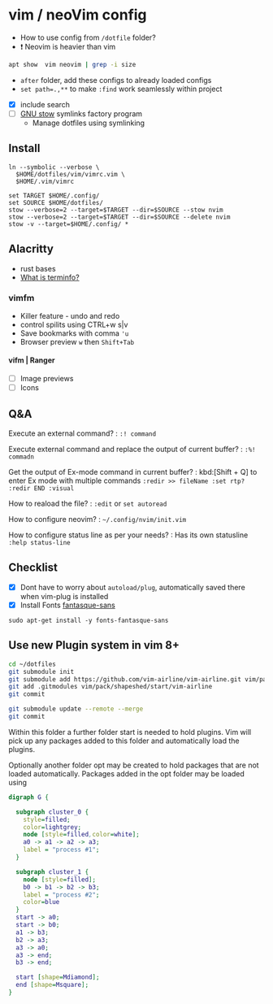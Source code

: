 # vim / neoVim config

- How to use config from `/dotfile` folder?
- ❗️ Neovim is heavier than vim

```bash
apt show  vim neovim | grep -i size
```

- `after` folder, add these configs to already loaded configs
- `set path=.,**` to make `:find` work seamlessly within project
- [x] include search
- [ ] [GNU stow](https://www.gnu.org/software/stow/) symlinks factory program
  - Manage dotfiles using symlinking

## Install

```
ln --symbolic --verbose \
  $HOME/dotfiles/vim/vimrc.vim \
  $HOME/.vim/vimrc

set TARGET $HOME/.config/
set SOURCE $HOME/dotfiles/
stow --verbose=2 --target=$TARGET --dir=$SOURCE --stow nvim
stow --verbose=2 --target=$TARGET --dir=$SOURCE --delete nvim
stow -v --target=$HOME/.config/ *
```

## Alacritty

- rust bases
- [What is terminfo?](https://man7.org/linux/man-pages/man5/terminfo.5.html)

### vimfm

- Killer feature - undo and redo
- control spilits using CTRL+w s|v
- Save bookmarks with comma `'u`
- Browser preview `w` then `Shift+Tab`

#### vifm | Ranger

- [ ] Image previews
- [ ] Icons

## Q&A

Execute an external command?
: `:! command`

Execute external command and replace the output of current buffer?
: `:%! commadn`

Get the output of Ex-mode command in current buffer?
: kbd:[Shift + Q] to enter Ex mode with multiple commands
`:redir >> fileName :set rtp? :redir END :visual`

How to reaload the file?
: `:edit` or `set autoread`

How to configure neovim?
: `~/.config/nvim/init.vim`

How to configure status line as per your needs?
: Has its own statusline `:help status-line`

## Checklist

- [x] Dont have to worry about `autoload/plug`, automatically saved there when vim-plug is installed
- [x] Install Fonts [fantasque-sans](https://github.com/belluzj/fantasque-sans)

```
sudo apt-get install -y fonts-fantasque-sans
```

## Use new Plugin system in vim 8+

```bash
cd ~/dotfiles
git submodule init
git submodule add https://github.com/vim-airline/vim-airline.git vim/pack/shapeshed/start/vim-airline
git add .gitmodules vim/pack/shapeshed/start/vim-airline
git commit

git submodule update --remote --merge
git commit
```

Within this folder a further folder start is needed to hold plugins. Vim will pick up any packages added to this folder and automatically load the plugins.

Optionally another folder opt may be created to hold packages that are not loaded automatically. Packages added in the opt folder may be loaded using

```dot
digraph G {

  subgraph cluster_0 {
    style=filled;
    color=lightgrey;
    node [style=filled,color=white];
    a0 -> a1 -> a2 -> a3;
    label = "process #1";
  }

  subgraph cluster_1 {
    node [style=filled];
    b0 -> b1 -> b2 -> b3;
    label = "process #2";
    color=blue
  }
  start -> a0;
  start -> b0;
  a1 -> b3;
  b2 -> a3;
  a3 -> a0;
  a3 -> end;
  b3 -> end;

  start [shape=Mdiamond];
  end [shape=Msquare];
}
```
